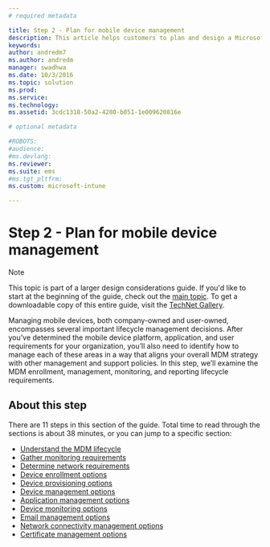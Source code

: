 ```yaml
---
# required metadata

title: Step 2 - Plan for mobile device management
description: This article helps customers to plan and design a Microsoft Mobile Device Management implementation using Enterprise Mobility + Security.
keywords:
author: andredm7
ms.author: andredm
manager: swadhwa
ms.date: 10/3/2016
ms.topic: solution
ms.prod:
ms.service: 
ms.technology:
ms.assetid: 3cdc1318-50a2-4280-b051-1e009620816e

# optional metadata

#ROBOTS:
#audience:
#ms.devlang:
ms.reviewer: 
ms.suite: ems
#ms.tgt_pltfrm:
ms.custom: microsoft-intune

---
```


# Step 2 - Plan for mobile device management

>[!NOTE]
>This topic is part of a larger design considerations guide. If you'd like to start at the beginning of the guide, check out the [main topic](mdm-design-considerations-guide.md). To get a downloadable copy of this entire guide, visit the [TechNet Gallery](https://gallery.technet.microsoft.com/Mobile-Device-Management-7d401582).

Managing mobile devices, both company-owned and user-owned, encompasses several important lifecycle management decisions. After you’ve determined the mobile device platform, application, and user requirements for your organization, you’ll also need to identify how to manage each of these areas in a way that aligns your overall MDM strategy with other management and support policies. In this step, we’ll examine the MDM enrollment, management, monitoring, and reporting lifecycle requirements.

## About this step

There are 11 steps in this section of the guide. Total time to read through the sections is about 38 minutes, or you can jump to a specific section:

- [Understand the MDM lifecycle](mdm-understand-mdm-lifecycle.md)
- [Gather monitoring requirements](mdm-gather-monitoring-requirements.md)
- [Determine network requirements](mdm-determine-network-requirements.md)
- [Device enrollment options](mdm-device-enrollment-options.md)
- [Device provisioning options](mdm-device-provisioning-options.md)
- [Device management options](mdm-device-management-options.md)
- [Application management options](mdm-application-management-options.md)
- [Device monitoring options](mdm-device-monitoring-options.md)
- [Email management options](mdm-email-management-options.md)
- [Network connectivity management options](mdm-network-connectivity-management-options.md)
- [Certificate management options](mdm-certificate-management-options.md)
